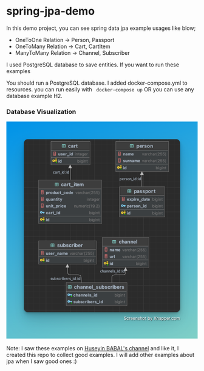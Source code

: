 # spring-jpa-demo
In this demo project, you can see spring data jpa example usages like blow;

* OneToOne Relation -> Person, Passport
* OneToMany Relation -> Cart, CartItem
* ManyToMany Relation -> Channel, Subscriber

I used PostgreSQL database to save entities. If you want to run these examples

You should run a PostgreSQL database. I added docker-compose.yml to resources. you can run 
   easily with `` docker-compose up`` OR  you can use any database example H2.

### Database Visualization 
<p align="center">
  <img src="https://github.com/koksalmis/spring-jpa-demo/blob/main/src/main/resources/images/spring-data-jpa.png"/>
</p>

Note: I saw these examples on [Huseyin BABAL's channel](https://www.youtube.com/watch?v=5LlPkYe_HOE)
and like it, I created this repo to 
collect good examples. I will add other examples about jpa when I saw good ones :)